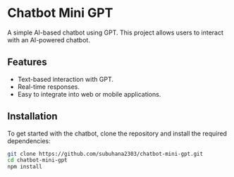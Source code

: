 # Chatbot Mini GPT

A simple AI-based chatbot using GPT. This project allows users to interact with an AI-powered chatbot.

## Features

- Text-based interaction with GPT.
- Real-time responses.
- Easy to integrate into web or mobile applications.

## Installation

To get started with the chatbot, clone the repository and install the required dependencies:

```bash
git clone https://github.com/subuhana2303/chatbot-mini-gpt.git
cd chatbot-mini-gpt
npm install
